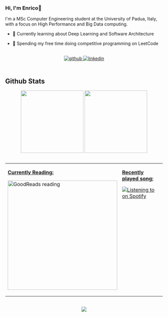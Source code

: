 ### Hi, I'm Enrico🚀  
  

I'm a MSc Computer Engineering student at the University of Padua, Italy, with a focus on High Performance and Big Data computing.  
  

- 📘 Currently learning about Deep Learning and Software Architecture  
  

- 🏇 Spending my free time doing competitive programming on LeetCode  
  

<br/>
   
<div align="center">
<a href="https://github.com/enricobolzonello" target="_blank">
<img src=https://img.shields.io/badge/github-%2324292e.svg?&style=for-the-badge&logo=github&logoColor=white alt=github style="margin-bottom: 5px;" />
</a>
<a href="https://linkedin.com/in/enrico-bolzonello" target="_blank">
<img src=https://img.shields.io/badge/linkedin-%231E77B5.svg?&style=for-the-badge&logo=linkedin&logoColor=white alt=linkedin style="margin-bottom: 5px;" />
</a>  
</div>  
  

<br/>  


## Github Stats  
<div align="center">
  <img height=200 align="center" src="https://github-readme-stats.vercel.app/api?username=enricobolzonello" />
</a>
<a href="https://github.com/anuraghazra/convoychat">
  <img height=200 align="center" src="https://github-readme-stats.vercel.app/api/top-langs?username=enricobolzonello&layout=compact&langs_count=8&card_width=320&exclude_repo=LongEvalRetrieval-faderic,ml_homeworks,ids_homeworks" />
</div> 

<br/>  

<div align="center">
<table><tr><td valign="top" width="50%">

**Currently Reading:**  
  

<a href="https://www.goodreads.com/user/updates_rss/143912512?key=eU5InMnlFbVvZDqskZxYfl_VWK7kjRyVQEQUS5Nqj7oiOULU"><img src="https://goodreads-readme.vercel.app/api/book?id=143912512" alt="GoodReads reading" width="350" /></a>  


</td><td valign="top" width="50%">

**Recently played song:**  
  

![Listening to on Spotify](https://spotify-github-profile.kittinanx.com/api/view?uid=enricobolzonello&cover_image=true&theme=natemoo-re&show_offline=false&background_color=000000&interchange=true)

</td></tr></table>  
</div>

<br/>  

<div align="center">
<img src="https://komarev.com/ghpvc/?username=enricobolzonello&&style=flat-square" align="center" />
</div>  
